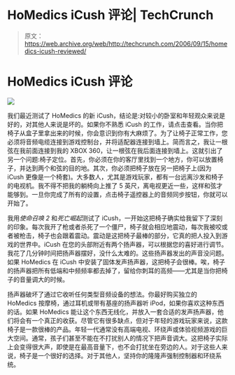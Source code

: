 # HoMedics iCush 评论| TechCrunch

> 原文：<https://web.archive.org/web/http://techcrunch.com/2006/09/15/homedics-icush-reviewed/>

# HoMedics iCush 评论

![](img/e96f604edf49b3eb10c0351dc75ec828.png)

我们最近测试了 HoMedics 的新 iCush，结论是:对较小的卧室和年轻观众来说是好的，对其他人来说是坏的。如果你不熟悉 iCush 的工作，请点击查看。当你把椅子从盒子里拿出来的时候，你会意识到你有大麻烦了。为了让椅子正常工作，您必须将音频电缆连接到游戏控制台，并将适配器连接到墙上。简而言之，我让一根弦在我前面连接到我的 XBOX 360，让一根弦在我后面连接到墙上。这就引出了另一个问题:椅子定位。首先，你必须在你的客厅里找到一个地方，你可以放置椅子，并达到两个和弦的目的地。其次，你必须把椅子放在另一把椅子上(因为 iCush 更像是一个椅套)。大多数人，尤其是游戏玩家，都有一台远离沙发和椅子的电视机。我不得不把我的躺椅向上推了 5 英尺，离电视更近一些，这样和弦才能够到。一旦你完成了所有的设置，点击椅子遥控器上的音频同步按钮，你就可以开始了。

我用*使命召唤 2* 和*死亡崛起*测试了 iCush，一开始这把椅子确实给我留下了深刻的印象。每次我开了枪或者杀死了一个僵尸，椅子就会相应地震动，每次我被咬或者被枪击，椅子也会跟着震动。震动是这把椅子最棒的部分，它真的把人投入到游戏的世界中。iCush 在您的头部附近有两个扬声器，可以根据您的喜好进行调节。我花了几分钟时间把扬声器摆好，没什么太难的。这些扬声器发出的声音没问题。如果 HoMedics 在 iCush 中安装了固体发声扬声器，这把椅子会很棒。唉，椅子的扬声器把所有低端和中频频率都去掉了，留给你刺耳的高频——尤其是当你把椅子的音量调大的时候。

扬声器破坏了通过它收听任何类型音频设备的想法。你最好购买独立的 HoMedics 按摩椅，通过耳机或带有基座的扬声器听 iPod，如果你喜欢这种东西的话。如果 HoMedics 能让这个东西无线化，并放入一套合适的发声扬声器，他们将会有一个真正的收获。尽管它有很多缺点，但对于年轻的游戏玩家来说，这款椅子是一款很棒的产品。年轻一代通常没有高端电视、环绕声或体验视频游戏的巨大空间。通常，孩子们甚至不能在不打扰别人的情况下把声音调大。这把椅子实际上会变得很大声，即使是在最高音量下，也不会打扰坐在旁边的人。对于这些人来说，椅子是一个很好的选择。对于其他人，坚持你的隆隆声强制控制器和环绕系统。